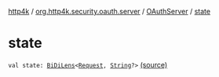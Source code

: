 [http4k](../../index.md) / [org.http4k.security.oauth.server](../index.md) / [OAuthServer](index.md) / [state](./state.md)

# state

`val state: `[`BiDiLens`](../../org.http4k.lens/-bi-di-lens/index.md)`<`[`Request`](../../org.http4k.core/-request/index.md)`, `[`String`](https://kotlinlang.org/api/latest/jvm/stdlib/kotlin/-string/index.html)`?>` [(source)](https://github.com/http4k/http4k/blob/master/http4k-security-oauth/src/main/kotlin/org/http4k/security/oauth/server/OAuthServer.kt#L43)